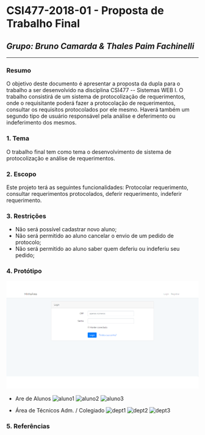 # **CSI477-2018-01 - Proposta de Trabalho Final**
## *Grupo: Bruno Camarda & Thales Paim Fachinelli*

--------------

<!-- Descrever um resumo sobre o trabalho. -->

### Resumo
O objetivo deste documento é apresentar a proposta da dupla para o trabalho a ser desenvolvido na disciplina CSI477 -- Sistemas WEB I. O trabalho consistirá de um sistema de protocolização de requerimentos, onde o requisitante poderá fazer a protocolação de requerimentos, consultar os requisitos protocolados por ele mesmo. Haverá também um segundo tipo de usuário responsável pela análise e deferimento ou indeferimento dos mesmos.

<!-- Apresentar o tema. -->
### 1. Tema

  O trabalho final tem como tema o desenvolvimento de sistema de protocolização e análise de requerimentos.

<!-- Descrever e limitar o escopo da aplicação. -->
### 2. Escopo

  Este projeto terá as seguintes funcionalidades: Protocolar requerimento, consultar requerimentos protocolados, deferir requerimento, indeferir requerimento.

<!-- Apresentar restrições de funcionalidades e de escopo. -->
### 3. Restrições

  * Não será possível cadastrar novo aluno; 
  * Não será permitido ao aluno cancelar o envio de um pedido de protocolo; 
  * Não será permitido ao aluno saber quem deferiu ou indeferiu seu pedido;


<!-- Construir alguns protótipos para a aplicação, disponibilizá-los no Github e descrever o que foi considerado. //-->
### 4. Protótipo
 
![login](https://raw.githubusercontent.com/UFOP-CSI477/2018-01-trabalho-final-protocolizacao-de-requerimentos-colegiado/master/images/Login.png)

* Are de Alunos
![aluno1](https://raw.githubusercontent.com/UFOP-CSI477/2018-01-trabalho-final-protocolizacao-de-requerimentos-colegiado/master/images/areaAluno1.png)
![aluno2](https://raw.githubusercontent.com/UFOP-CSI477/2018-01-trabalho-final-protocolizacao-de-requerimentos-colegiado/master/images/areaAluno2.png)
![aluno3](https://raw.githubusercontent.com/UFOP-CSI477/2018-01-trabalho-final-protocolizacao-de-requerimentos-colegiado/master/images/areaAluno3.png)

* Área de Técnicos Adm. / Colegiado
![dept1](https://raw.githubusercontent.com/UFOP-CSI477/2018-01-trabalho-final-protocolizacao-de-requerimentos-colegiado/master/images/areaDept1.png)
![dept2](https://raw.githubusercontent.com/UFOP-CSI477/2018-01-trabalho-final-protocolizacao-de-requerimentos-colegiado/master/images/areaDept2.png)
![dept3](https://raw.githubusercontent.com/UFOP-CSI477/2018-01-trabalho-final-protocolizacao-de-requerimentos-colegiado/master/images/areaDept3.png)


### 5. Referências

